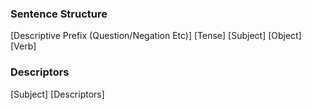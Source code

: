 ### Sentence Structure
\[Descriptive Prefix (Question/Negation Etc)] \[Tense] \[Subject] \[Object] \[Verb]

### Descriptors
\[Subject] \[Descriptors] 
